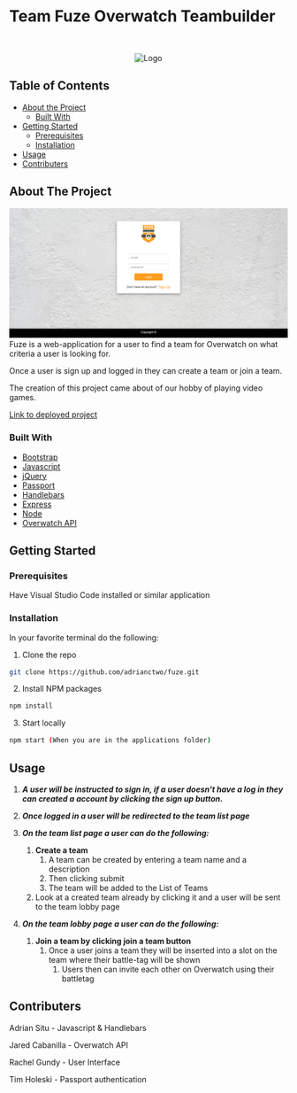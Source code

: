 # Team Fuze Overwatch Teambuilder

<!-- PROJECT LOGO -->
<br />
<p align="center">
  <a>
    <img src="public/image/FUZE2.png" alt="Logo" width="80" height="80">
  </a>
</p>



<!-- TABLE OF CONTENTS -->
## Table of Contents

* [About the Project](#about-the-project)
  * [Built With](#built-with)
* [Getting Started](#getting-started)
  * [Prerequisites](#prerequisites)
  * [Installation](#installation)
* [Usage](#usage)
* [Contributers](#contributers)

<!-- ABOUT THE PROJECT -->
## About The Project

![FUZE](public/image/sign-in.png)
Fuze is a web-application for a user to find a team for Overwatch on what criteria a user is looking for.

Once a user is sign up and logged in they can create a team or join a team. 

The creation of this project came about of our hobby of playing video games.

[Link to deployed project](https://fuzeteam.herokuapp.com/signin)
### Built With
* [Bootstrap](https://getbootstrap.com)
* [Javascript](https://www.javascript.com/)
* [jQuery](https://jquery.com/)
* [Passport](http://www.passportjs.org/)
* [Handlebars](https://handlebarsjs.com/)
* [Express](https://expressjs.com/)
* [Node](https://nodejs.org/en/)
* [Overwatch API](https://ow-api.com)

<!-- GETTING STARTED -->
## Getting Started

### Prerequisites

Have Visual Studio Code installed or similar application

### Installation

In your favorite terminal do the following:

1. Clone the repo
```sh
git clone https://github.com/adrianctwo/fuze.git
```
2. Install NPM packages
```sh
npm install
```
3. Start locally
```sh
npm start (When you are in the applications folder)
```

<!-- USAGE EXAMPLES -->
## Usage

1. ***A user will be instructed to sign in, if a user doesn't have a log in they can created a account by clicking the sign up button.***

2. ***Once logged in a user will be redirected to the team list page***

3. ***On the team list page a user can do the following:***
    1. **Create a team**
        1. A team can be created by entering a team name and a description
        2. Then clicking submit
        3. The team will be added to the List of Teams
    2. Look at a created team already by clicking it and a user will be sent to the team lobby page

4. ***On the team lobby page a user can do the following:***
    1. **Join a team by clicking join a team button**
        1. Once a user joins a team they will be inserted into a slot on the team where their battle-tag will be shown
            1. Users then can invite each other on Overwatch using their battletag

<!-- CONTRIBUTERS -->
## Contributers

Adrian Situ - Javascript & Handlebars

Jared Cabanilla - Overwatch API

Rachel Gundy - User Interface

Tim Holeski - Passport authentication






